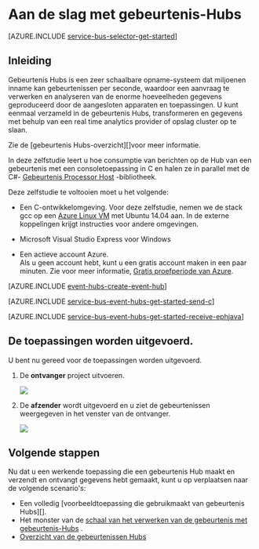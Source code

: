 <properties
    pageTitle="Aan de slag met Hubs in C gebeurtenis | Microsoft Azure"
    description="Volg deze zelfstudie aan de slag met Azure gebeurtenis Hubs; gebeurtenissen in C verzenden en ontvangen met behulp van de gebeurtenis Processor Host Java."
    services="event-hubs"
    documentationCenter=""
    authors="jtaubensee"
    manager="timlt"
    editor=""/>

<tags
    ms.service="event-hubs"
    ms.workload="na"
    ms.tgt_pltfrm="c"
    ms.devlang="csharp"
    ms.topic="article"
    ms.date="09/27/2016"
    ms.author="jotaub;sethm"/>

# <a name="get-started-with-event-hubs"></a>Aan de slag met gebeurtenis-Hubs

[AZURE.INCLUDE [service-bus-selector-get-started](../../includes/service-bus-selector-get-started.md)]

## <a name="introduction"></a>Inleiding

Gebeurtenis Hubs is een zeer schaalbare opname-systeem dat miljoenen inname kan gebeurtenissen per seconde, waardoor een aanvraag te verwerken en analyseren van de enorme hoeveelheden gegevens geproduceerd door de aangesloten apparaten en toepassingen. U kunt eenmaal verzameld in de gebeurtenis Hubs, transformeren en gegevens met behulp van een real time analytics provider of opslag cluster op te slaan.

Zie de [gebeurtenis Hubs-overzicht][]voor meer informatie.

In deze zelfstudie leert u hoe consumptie van berichten op de Hub van een gebeurtenis met een consoletoepassing in C en halen ze in parallel met de C#- [Gebeurtenis Processor Host][] -bibliotheek.

Deze zelfstudie te voltooien moet u het volgende:

+ Een C-ontwikkelomgeving. Voor deze zelfstudie, nemen we de stack gcc op een [Azure Linux VM](../virtual-machines/virtual-machines-linux-quick-create-cli.md) met Ubuntu 14.04 aan. In de externe koppelingen krijgt instructies voor andere omgevingen.

+ Microsoft Visual Studio Express voor Windows

+ Een actieve account Azure. <br/>Als u geen account hebt, kunt u een gratis account maken in een paar minuten. Zie voor meer informatie, <a href="http://azure.microsoft.com/pricing/free-trial/?WT.mc_id=A0E0E5C02&amp;returnurl=http%3A%2F%2Fazure.microsoft.com%2Fen-us%2Fdevelop%2Fmobile%2Ftutorials%2Fget-started%2F" target="_blank">Gratis proefperiode van Azure</a>.

[AZURE.INCLUDE [event-hubs-create-event-hub](../../includes/event-hubs-create-event-hub.md)]

[AZURE.INCLUDE [service-bus-event-hubs-get-started-send-c](../../includes/service-bus-event-hubs-get-started-send-c.md)]

[AZURE.INCLUDE [service-bus-event-hubs-get-started-receive-ephjava](../../includes/service-bus-event-hubs-get-started-receive-ephjava.md)]

## <a name="run-the-applications"></a>De toepassingen worden uitgevoerd.

U bent nu gereed voor de toepassingen worden uitgevoerd.

1.  De **ontvanger** project uitvoeren.

    ![][21]

2.  De **afzender** wordt uitgevoerd en u ziet de gebeurtenissen weergegeven in het venster van de ontvanger.

    ![][24]

## <a name="next-steps"></a>Volgende stappen

Nu dat u een werkende toepassing die een gebeurtenis Hub maakt en verzendt en ontvangt gegevens hebt gemaakt, kunt u op verplaatsen naar de volgende scenario's:

- Een volledig [voorbeeldtoepassing die gebruikmaakt van gebeurtenis Hubs][].
- Het monster van de [schaal van het verwerken van de gebeurtenis met gebeurtenis-Hubs][] .
- [Overzicht van de gebeurtenissen Hubs][]

<!-- Images. -->
[21]: ./media/event-hubs-c-ephjava-getstarted/ephjava.png
[24]: ./media/event-hubs-c-ephjava-getstarted/receive-eph-c.png

<!-- Links -->
[Azure classic portal]: https://manage.windowsazure.com/
[Gebeurtenis Processor Host]: https://www.nuget.org/packages/Microsoft.Azure.ServiceBus.EventProcessorHost
[Overzicht van de gebeurtenissen Hubs]: event-hubs-overview.md
[de voorbeeldtoepassing met gebeurtenis-Hubs]: https://code.msdn.microsoft.com/Service-Bus-Event-Hub-286fd097
[Schaal van het verwerken van de gebeurtenis met gebeurtenis-Hubs]: https://code.msdn.microsoft.com/Service-Bus-Event-Hub-45f43fc3
